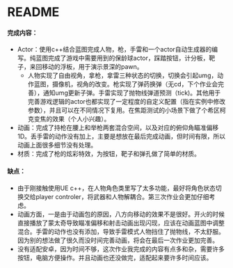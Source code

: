 # README #

#### 完成内容：

- Actor：使用c++结合蓝图完成人物，枪，手雷和一个actor自动生成器的编写。纯蓝图完成了游戏中需要用到的保龄球actor，踩踏按钮，计分板，靶子，来回移动的浮板，用于演示景深的pawn。
  - 人物实现了自由视角，拿枪，拿雷三种状态的切换，切换会引起umg，动作蓝图，摄像机，视角的改变。枪实现了弹药换弹（无cd，下个作业会完善），通知umg更新子弹。手雷实现了抛物线弹道预测（tick)。其他用于完善游戏逻辑的actor也都实现了一定程度的自定义配置（指在实例中修改参数），并且可以在不同情况下复用。在焦距测试的小场景下做了个希区柯克变焦的效果（个人小兴趣）。
- 动画：完成了持枪在腰上和举枪两套混合空间，以及对应的俯仰角瞄准偏移1D。丢手雷的动作没有加上，主要是想放在最后完成动画，但时间有限，所以动画上面很多细节没有处理。
- 材质：完成了枪的炫彩特效，为按钮，靶子和弹孔做了简单的材质。

#### 缺点：

- 由于刚接触使用UE c++，在人物角色类里写了太多功能，最好将角色状态切换交给player controler，将武器和人物解耦合。第三次作业会更加仔细考虑。
- 动画方面，一是由于动画包的原因，八方向移动的效果不是很好。开火的时候直接播放了蒙太奇导致瞄准偏移和射击动画出现闪现，应该在动画蓝图中调整混合。手雷的动作也没有添加，导致手雷模式人物挡住了抛物线，不太舒服。因为别的想法做了很久而没时间完善动画，将会在最后一次作业更加完善。
- 没有适配安卓，因为时间不够，这次作业我完成的内容有点多和杂，需要许多按钮，电脑方便操作。并且动画也还没做完，适配起来要许多时间应该。



